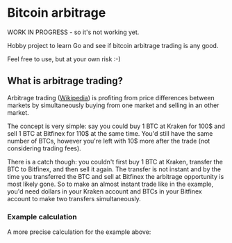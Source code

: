 # Bitcoin arbitrage

WORK IN PROGRESS - so it's not working yet.

Hobby project to learn Go and see if bitcoin arbitrage trading is any good.

Feel free to use, but at your own risk :-)

## What is arbitrage trading?
Arbitrage trading ([Wikipedia](https://en.wikipedia.org/wiki/Arbitrage)) is profiting from price differences between markets by simultaneously buying from one market and selling in an other market.

The concept is very simple: say you could buy 1 BTC at Kraken for 100$ and sell 1 BTC at Bitfinex for 110$ at the same time. You'd still have the same number of BTCs, however you're left with 10$ more after the trade (not considering trading fees).

There is a catch though: you couldn't first buy 1 BTC at Kraken, transfer the BTC to Bitfinex, and then sell it again. The transfer is not instant and by the time you transferred the BTC and sell at Bitfinex the arbitrage opportunity is most likely gone. So to make an almost instant trade like in the example, you'd need dollars in your Kraken account and BTCs in your Bitfinex account to make two transfers simultaneously.

### Example calculation
A more precise calculation for the example above:
